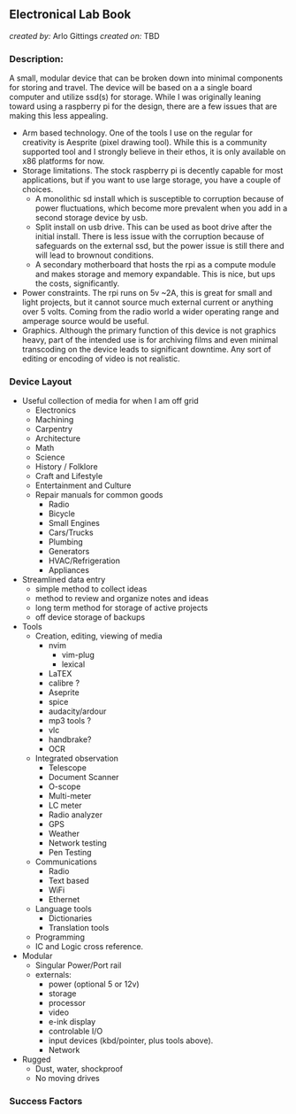 ## Electronical Lab Book
_created by:_ Arlo Gittings
_created on:_ TBD

### Description:

A small, modular device that can be broken down into minimal components for
storing and travel. The device will be based on a a single board computer and
utilize ssd(s) for storage. While I was originally leaning toward using a 
raspberry pi for the design, there are a few issues that are making this less
appealing.

- Arm based technology. One of the tools I use on the regular for creativity
  is Aesprite (pixel drawing tool). While this is a community supported tool
  and I strongly believe in their ethos, it is only available on x86 platforms
  for now.
- Storage limitations. The stock raspberry pi is decently capable for most 
  applications, but if you want to use large storage, you have a couple of
  choices.
	- A monolithic sd install which is susceptible to corruption because of
	  power fluctuations, which become more prevalent when you add in a second
	  storage device by usb.
	- Split install on usb drive. This can be used as boot drive after the 
	  initial install. There is less issue with the corruption because of
	  safeguards on the external ssd, but the power issue is still there and
	  will lead to brownout conditions.
	- A secondary motherboard that hosts the rpi as a compute module and makes
	  storage and memory expandable. This is nice, but ups the costs,
	  significantly.
- Power constraints. The rpi runs on 5v ~2A, this is great for small and light
  projects, but it cannot source much external current or anything over 5 
  volts. Coming from the radio world a wider operating range and amperage 
  source would be useful. 
- Graphics. Although the primary function of this device is not graphics heavy,
  part of the intended use is for archiving films and even minimal transcoding
  on the device leads to significant downtime. Any sort of editing or encoding
  of video is not realistic.

### Device Layout    
- Useful collection of media for when I am off grid
	- Electronics
    - Machining
    - Carpentry
	- Architecture
	- Math
	- Science
	- History / Folklore
	- Craft and Lifestyle
	- Entertainment and Culture
	- Repair manuals for common goods
		- Radio
		- Bicycle
		- Small Engines
		- Cars/Trucks
		- Plumbing
		- Generators
		- HVAC/Refrigeration
		- Appliances
- Streamlined data entry
	- simple method to collect ideas
	- method to review and organize notes and ideas
	- long term method for storage of active projects
	- off device storage of backups
- Tools
	- Creation, editing, viewing of media
		- nvim
			- vim-plug
			- lexical
		- LaTEX
		- calibre ?
		- Aseprite
		- spice
		- audacity/ardour
		- mp3 tools ?
		- vlc
		- handbrake?
		- OCR
	- Integrated observation
		- Telescope
		- Document Scanner
		- O-scope
		- Multi-meter
		- LC meter
		- Radio analyzer
		- GPS
		- Weather
		- Network testing 
		- Pen Testing
	- Communications
		- Radio
		- Text based
		- WiFi
		- Ethernet
	- Language tools
		- Dictionaries
		- Translation tools
	- Programming
	- IC and Logic cross reference.
- Modular
	- Singular Power/Port rail
	- externals:
		- power (optional 5 or 12v)
		- storage
		- processor
		- video
		- e-ink display
		- controlable I/O
		- input devices (kbd/pointer, plus tools above).
		- Network
- Rugged
	- Dust, water, shockproof
	- No moving drives

### Success Factors

